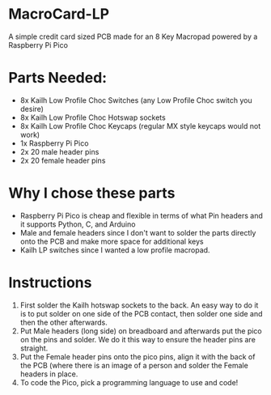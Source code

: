 # MacroCard-LP
A simple credit card sized PCB made for an 8 Key Macropad powered by a Raspberry Pi Pico

# Parts Needed:
- 8x Kailh Low Profile Choc Switches (any Low Profile Choc switch you desire)
- 8x Kailh Low Profile Choc Hotswap sockets
- 8x Kailh Low Profile Choc Keycaps (regular MX style keycaps would not work)
- 1x Raspberry Pi Pico
- 2x 20 male header pins
- 2x 20 female header pins

# Why I chose these parts
- Raspberry Pi Pico is cheap and flexible in terms of what Pin headers and it supports Python, C, and Arduino
- Male and female headers since I don't want to solder the parts directly onto the PCB and make more space for additional keys
- Kailh LP switches since I wanted a low profile macropad.


# Instructions
1. First solder the Kailh hotswap sockets to the back. An easy way to do it is to put solder on one side of the PCB contact, then solder one side and then the other afterwards.
2. Put Male headers (long side) on breadboard and afterwards put the pico on the pins and solder. We do it this way to ensure the header pins are straight.
3. Put the Female header pins onto the pico pins, align it with the back of the PCB (where there is an image of a person and solder the Female headers in place.
4. To code the Pico, pick a programming language to use and code!


